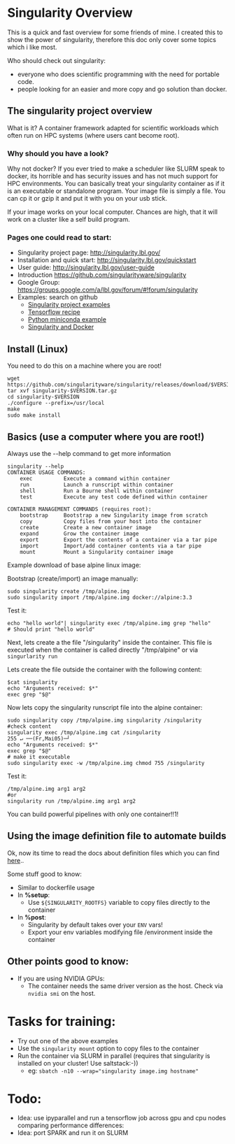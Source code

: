 # Singularity Overview
This is a quick and fast overview for some friends of mine.
I created this to show the power of singularity, therefore  this doc only cover some topics which i like most. 

Who should check out singularity:

- everyone who does scientific programming with the need for portable code.
- people looking for an easier and more copy and go solution than docker.

## The singularity project overview

What is it? A container framework adapted for scientific workloads which often run on HPC systems (where users cant become root). 

### Why should you have a look?
Why not docker? If you ever tried to make a scheduler like SLURM speak to docker, its horrible and has security issues and has not much support for HPC environments. 
You can basically treat your singularity container as if it is an executable or standalone program.
Your image file is simply a file. You can cp it or gzip it and put it with you on your usb stick. 

If your image works on your local computer. Chances are high, that it will work on a cluster like a self build program. 

### Pages one could read to start:
* Singularity project page: http://singularity.lbl.gov/
* Installation and quick start: http://singularity.lbl.gov/quickstart
* User guide: http://singularity.lbl.gov/user-guide
* Introduction https://github.com/singularityware/singularity
* Google Group: https://groups.google.com/a/lbl.gov/forum/#!forum/singularity
* Examples: search on github
    * [Singularity project examples](https://github.com/singularityware/singularity/tree/master/examples)
    * [Tensorflow recipe](https://github.com/drorlab/tf-singularity)
    * [Python miniconda example](https://github.com/georghildebrand/singularity_ipyparallel)
    * [Singularity and Docker](http://singularity.lbl.gov/docs-docker)

## Install (Linux)
You need to do this on a machine where you are root!

    wget https://github.com/singularityware/singularity/releases/download/$VERSION/singularity-$VERSION.tar.gz
    tar xvf singularity-$VERSION.tar.gz
    cd singularity-$VERSION
    ./configure --prefix=/usr/local
    make
    sudo make install

## Basics (use a computer where you are root!)

Always use the --help command to get more information

    singularity --help
    CONTAINER USAGE COMMANDS:
        exec          Execute a command within container
        run           Launch a runscript within container
        shell         Run a Bourne shell within container
        test          Execute any test code defined within container

    CONTAINER MANAGEMENT COMMANDS (requires root):
        bootstrap     Bootstrap a new Singularity image from scratch
        copy          Copy files from your host into the container
        create        Create a new container image
        expand        Grow the container image
        export        Export the contents of a container via a tar pipe
        import        Import/add container contents via a tar pipe
        mount         Mount a Singularity container image

Example download of base alpine linux image:

Bootstrap (create/import) an image manually:

    sudo singularity create /tmp/alpine.img
    sudo singularity import /tmp/alpine.img docker://alpine:3.3

Test it:

    echo "hello world"| singularity exec /tmp/alpine.img grep "hello"
    # Should print "hello world"

Next, lets create a the file "/singularity" inside the container.
This file is executed when the container is called directly "/tmp/alpine" or via `singurlarity run` 

Lets create the file outside the container with the following content:

    $cat singularity
    echo "Arguments received: $*"
    exec grep "$@"

Now lets copy the singularity runscript file into the alpine container:

    sudo singularity copy /tmp/alpine.img singularity /singularity
    #check content
    singularity exec /tmp/alpine.img cat /singularity                                                                                                                                                 255 ↵ ──(Fr,Mai05)─┘
    echo "Arguments received: $*"
    exec grep "$@"
    # make it executable
    sudo singularity exec -w /tmp/alpine.img chmod 755 /singularity

Test it:
    
    /tmp/alpine.img arg1 arg2 
    #or
    singularity run /tmp/alpine.img arg1 arg2    

You can build powerful pipelines with only one container!!1!

## Using the image definition file to automate builds

Ok, now its time to read the docs about definition files which you can find [here](http://singularity.lbl.gov/bootstrap-image).. 

Some stuff good to know:
* Similar to dockerfile usage 
* In **%setup**:
    * Use `${SINGULARITY_ROOTFS}` variable to copy files directly to the container
* In **%post**:
    * Singularity by default takes over your `ENV` vars! 
    * Export your env variables modifying file /environment inside the container

## Other points good to know:

-   If you are using NVIDIA GPUs:
    - The container needs the same driver version as the host. Check via `nvidia smi` on the host.
 
    
   
# Tasks for training:
-   Try out one of the above examples
-   Use the `singularity mount` option to copy files to the container
-   Run the container via SLURM in parallel (requires that singularity is installed on your cluster! Use saltstack:-))
    - eg: `sbatch -n10 --wrap="singularity image.img hostname"`

# Todo:
- Idea: use ipyparallel and run a tensorflow job across gpu and cpu nodes comparing performance differences:
- Idea: port SPARK and run it on SLURM